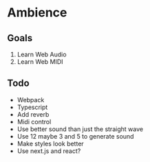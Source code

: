 # Ambience

## Goals

1. Learn Web Audio
2. Learn Web MIDI

## Todo

* Webpack
* Typescript
* Add reverb
* Midi control
* Use better sound than just the straight wave
* Use 12 maybe 3 and 5 to generate sound
* Make styles look better
* Use next.js and react?
